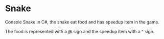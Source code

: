 # Snake
Console Snake in C#, the snake eat food and has speedup item in the game.

The food is represented with a @ sign and the speedup item with a ^ sign.

